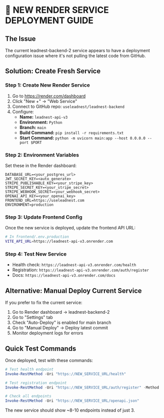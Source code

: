 # 🚀 NEW RENDER SERVICE DEPLOYMENT GUIDE

## The Issue
The current leadnest-backend-2 service appears to have a deployment configuration issue where it's not pulling the latest code from GitHub.

## Solution: Create Fresh Service

### Step 1: Create New Render Service
1. Go to https://render.com/dashboard
2. Click "New +" → "Web Service"
3. Connect to GitHub repo: `useleadnest/leadnest-backend`
4. Configure:
   - **Name:** `leadnest-api-v3`
   - **Environment:** `Python`
   - **Branch:** `main`
   - **Build Command:** `pip install -r requirements.txt`
   - **Start Command:** `python -m uvicorn main:app --host 0.0.0.0 --port $PORT`

### Step 2: Environment Variables
Set these in the Render dashboard:
```
DATABASE_URL=<your_postgres_url>
JWT_SECRET_KEY=<auto_generate>
STRIPE_PUBLISHABLE_KEY=<your_stripe_key>
STRIPE_SECRET_KEY=<your_stripe_secret>
STRIPE_WEBHOOK_SECRET=<your_webhook_secret>
OPENAI_API_KEY=<your_openai_key>
FRONTEND_URL=https://useleadnest.com
ENVIRONMENT=production
```

### Step 3: Update Frontend Config
Once the new service is deployed, update the frontend API URL:

```bash
# In frontend/.env.production
VITE_API_URL=https://leadnest-api-v3.onrender.com
```

### Step 4: Test New Service
- Health check: `https://leadnest-api-v3.onrender.com/health`
- Registration: `https://leadnest-api-v3.onrender.com/auth/register`
- Docs: `https://leadnest-api-v3.onrender.com/docs`

## Alternative: Manual Deploy Current Service

If you prefer to fix the current service:

1. Go to Render dashboard → leadnest-backend-2
2. Go to "Settings" tab
3. Check "Auto-Deploy" is enabled for main branch
4. Go to "Manual Deploy" → Deploy latest commit
5. Monitor deployment logs for errors

## Quick Test Commands

Once deployed, test with these commands:

```powershell
# Test health endpoint
Invoke-RestMethod -Uri "https://NEW_SERVICE_URL/health"

# Test registration endpoint  
Invoke-RestMethod -Uri "https://NEW_SERVICE_URL/auth/register" -Method POST -ContentType "application/json" -Body '{"email":"test@example.com","password":"testpass123"}'

# Check all endpoints
Invoke-RestMethod -Uri "https://NEW_SERVICE_URL/openapi.json"
```

The new service should show ~8-10 endpoints instead of just 3.
